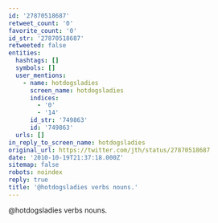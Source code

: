 ```yaml
---
id: '27870518687'
retweet_count: '0'
favorite_count: '0'
id_str: '27870518687'
retweeted: false
entities:
  hashtags: []
  symbols: []
  user_mentions:
    - name: hotdogsladies
      screen_name: hotdogsladies
      indices:
        - '0'
        - '14'
      id_str: '749863'
      id: '749863'
  urls: []
in_reply_to_screen_name: hotdogsladies
original_url: https://twitter.com/jth/status/27870518687
date: '2010-10-19T21:37:18.000Z'
sitemap: false
robots: noindex
reply: true
title: '@hotdogsladies verbs nouns.'
---
```


@hotdogsladies verbs nouns.